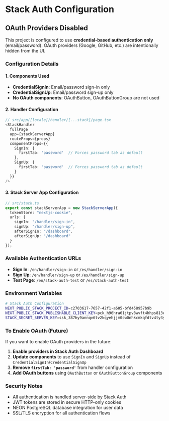 # Stack Auth Configuration

## OAuth Providers Disabled

This project is configured to use **credential-based authentication only** (email/password). OAuth providers (Google, GitHub, etc.) are intentionally hidden from the UI.

### Configuration Details

#### 1. Components Used
- **CredentialSignIn**: Email/password sign-in only
- **CredentialSignUp**: Email/password sign-up only
- **No OAuth components**: OAuthButton, OAuthButtonGroup are not used

#### 2. Handler Configuration
```typescript
// src/app/[locale]/handler/[...stack]/page.tsx
<StackHandler 
  fullPage 
  app={stackServerApp} 
  routeProps={props}
  componentProps={{
    SignIn: { 
      firstTab: 'password'  // Forces password tab as default
    },
    SignUp: { 
      firstTab: 'password'  // Forces password tab as default
    }
  }}
/>
```

#### 3. Stack Server App Configuration
```typescript
// src/stack.ts
export const stackServerApp = new StackServerApp({
  tokenStore: "nextjs-cookie",
  urls: {
    signIn: "/handler/sign-in",
    signUp: "/handler/sign-up",
    afterSignIn: "/dashboard",
    afterSignUp: "/dashboard"
  }
});
```

### Available Authentication URLs

- **Sign In**: `/en/handler/sign-in` or `/es/handler/sign-in`
- **Sign Up**: `/en/handler/sign-up` or `/es/handler/sign-up`
- **Test Page**: `/en/stack-auth-test` or `/es/stack-auth-test`

### Environment Variables

```bash
# Stack Auth Configuration
NEXT_PUBLIC_STACK_PROJECT_ID=c2703617-7657-42f1-a605-bfd458957b9b
NEXT_PUBLIC_STACK_PUBLISHABLE_CLIENT_KEY=pck_h96hra61jtpv8wvft4hhps813ea8tq1vm1q0mwtjd7xx0
STACK_SECRET_SERVER_KEY=ssk_387hy9annqv6tv2kqyehjjm0cw0nhkcmkqfdtv4ty3yvg
```

### To Enable OAuth (Future)

If you want to enable OAuth providers in the future:

1. **Enable providers in Stack Auth Dashboard**
2. **Update components** to use `SignIn` and `SignUp` instead of `CredentialSignIn`/`CredentialSignUp`
3. **Remove `firstTab: 'password'`** from handler configuration
4. **Add OAuth buttons** using `OAuthButton` or `OAuthButtonGroup` components

### Security Notes

- All authentication is handled server-side by Stack Auth
- JWT tokens are stored in secure HTTP-only cookies
- NEON PostgreSQL database integration for user data
- SSL/TLS encryption for all authentication flows

